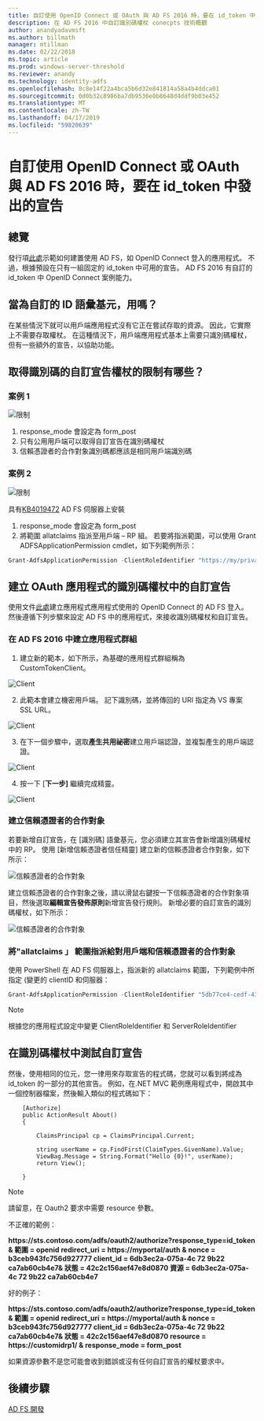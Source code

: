 ```yaml
---
title: 自訂使用 OpenID Connect 或 OAuth 與 AD FS 2016 時，要在 id_token 中發出的宣告
description: 在 AD FS 2016 中自訂識別碼權杖 conecpts 技術概觀
author: anandyadavmsft
ms.author: billmath
manager: mtillman
ms.date: 02/22/2018
ms.topic: article
ms.prod: windows-server-threshold
ms.reviewer: anandy
ms.technology: identity-adfs
ms.openlocfilehash: 8c8e14f22a4bca5b6d32e841814a58a4b4ddca01
ms.sourcegitcommit: 0d0b32c8986ba7db9536e0b8648d4ddf9b03e452
ms.translationtype: MT
ms.contentlocale: zh-TW
ms.lasthandoff: 04/17/2019
ms.locfileid: "59820639"
---
```

# <a name="customize-claims-to-be-emitted-in-idtoken-when-using-openid-connect-or-oauth-with-ad-fs-2016"></a>自訂使用 OpenID Connect 或 OAuth 與 AD FS 2016 時，要在 id_token 中發出的宣告

## <a name="overview"></a>總覽
發行項[此處](enabling-openId-connect-with-ad-fs.md)示範如何建置使用 AD FS，如 OpenID Connect 登入的應用程式。 不過，根據預設在只有一組固定的 id_token 中可用的宣告。 AD FS 2016 有自訂的 id_token 中 OpenID Connect 案例能力。

## <a name="when-are-custom-id-token-used"></a>當為自訂的 ID 語彙基元，用嗎？
在某些情況下就可以用戶端應用程式沒有它正在嘗試存取的資源。 因此，它實際上不需要存取權杖。 在這種情況下，用戶端應用程式基本上需要只識別碼權杖，但有一些額外的宣告，以協助功能。

## <a name="what-are-the-restrictions-on-getting-custom-claims-in-id-token"></a>取得識別碼的自訂宣告權杖的限制有哪些？

### <a name="scenario-1"></a>案例 1

![限制](media/Custom-Id-Tokens-in-AD-FS/res1.png)

1.  response_mode 會設定為 form_post
2.  只有公用用戶端可以取得自訂宣告在識別碼權杖
3.  信賴憑證者的合作對象識別碼都應該是相同用戶端識別碼

### <a name="scenario-2"></a>案例 2

![限制](media/Custom-Id-Tokens-in-AD-FS/restrict2.png)

具有[KB4019472](https://support.microsoft.com/help/4019472/windows-10-update-kb4019472) AD FS 伺服器上安裝
1.  response_mode 會設定為 form_post
2.  將範圍 allatclaims 指派至用戶端 – RP 組。
若要將指派範圍，可以使用 Grant ADFSApplicationPermission cmdlet，如下列範例所示：

``` powershell
Grant-AdfsApplicationPermission -ClientRoleIdentifier "https://my/privateclient" -ServerRoleIdentifier "https://rp/fedpassive" -ScopeNames "allatclaims","openid"
```

## <a name="creating-an-oauth-application-to-handle-custom-claims-in-id-token"></a>建立 OAuth 應用程式的識別碼權杖中的自訂宣告
使用文件[此處](Enabling-OpenId-Connect-with-AD-FS-2016.md)建立應用程式應用程式使用的 OpenID Connect 的 AD FS 登入。 然後遵循下列步驟來設定 AD FS 中的應用程式，來接收識別碼權杖和自訂宣告。

### <a name="create-the-application-group-in-ad-fs-2016"></a>在 AD FS 2016 中建立應用程式群組

1.  建立新的範本，如下所示，為基礎的應用程式群組稱為 CustomTokenClient。

![Client](media/Custom-Id-Tokens-in-AD-FS/clientsnap1.png)

2. 此範本會建立機密用戶端。 記下識別碼，並將傳回的 URI 指定為 VS 專案 SSL URL。

![Client](media/Custom-Id-Tokens-in-AD-FS/clientsnap2.png)

3.  在下一個步驟中，選取**產生共用祕密**建立用戶端認證，並複製產生的用戶端認證。

![Client](media/Custom-Id-Tokens-in-AD-FS/clientsnap3.png)

4. 按一下 [**下一步]** 繼續完成精靈。

![Client](media/Custom-Id-Tokens-in-AD-FS/clientsnap4.png)

### <a name="create-the-relying-party"></a>建立信賴憑證者的合作對象
若要新增自訂宣告，在 [識別碼] 語彙基元，您必須建立其宣告會新增識別碼權杖中的 RP。 使用 [新增信賴憑證者信任精靈] 建立新的信賴憑證者合作對象，如下所示：
 
![信賴憑證者的合作對象](media/Custom-Id-Tokens-in-AD-FS/rpsnap1.png)

建立信賴憑證者的合作對象之後，請以滑鼠右鍵按一下信賴憑證者的合作對象項目，然後選取**編輯宣告發佈原則**新增宣告發行規則。 新增必要的自訂宣告的識別碼權杖，如下所示：

![信賴憑證者的合作對象](media/Custom-Id-Tokens-in-AD-FS/rpsnap2.png)

### <a name="assign-allatclaims-scope-to-the-pair-of-client-and-relying-party"></a>將"allatclaims 」 範圍指派給對用戶端和信賴憑證者的合作對象
使用 PowerShell 在 AD FS 伺服器上，指派新的 allatclaims 範圍，下列範例中所指定 (變更的 clientID 和伺服器：

``` powershell
Grant-AdfsApplicationPermission -ClientRoleIdentifier "5db77ce4-cedf-4319-85f7-cc230b7022e0" -ServerRoleIdentifier "https://customidrp1/" -ScopeNames "allatclaims","openid"
```

>[!NOTE]
>根據您的應用程式設定中變更 ClientRoleIdentifier 和 ServerRoleIdentifier

## <a name="test-the-custom-claims-in-id-token"></a>在識別碼權杖中測試自訂宣告

然後，使用相同的位元，您一律用來存取宣告的程式碼，您就可以看到將成為 id_token 的一部分的其他宣告。
例如，在.NET MVC 範例應用程式中，開啟其中一個控制器檔案，然後輸入類似的程式碼如下：


``` code
    [Authorize]
    public ActionResult About()
    {

        ClaimsPrincipal cp = ClaimsPrincipal.Current;

        string userName = cp.FindFirst(ClaimTypes.GivenName).Value;
        ViewBag.Message = String.Format("Hello {0}!", userName);
        return View();

    }

```

>[!NOTE]
>請留意，在 Oauth2 要求中需要 resource 參數。
>
>不正確的範例：
>
>**https&#58;//sts.contoso.com/adfs/oauth2/authorize?response_type=id_token & 範圍 = openid redirect_uri = https&#58;//myportal/auth & nonce = b3ceb943fc756d927777 client_id = 6db3ec2a-075a-4c 72 9b22 ca7ab60cb4e7& 狀態 = 42c2c156aef47e8d0870 資源 = 6db3ec2a-075a-4c 72 9b22 ca7ab60cb4e7**
>
>好的例子：
>
>**https&#58;//sts.contoso.com/adfs/oauth2/authorize?response_type=id_token & 範圍 = openid redirect_uri = https&#58;//myportal/auth & nonce = b3ceb943fc756d927777 client_id = 6db3ec2a-075a-4c 72 9b22 ca7ab60cb4e7& 狀態 = 42c2c156aef47e8d0870 resource = https&#58;//customidrp1/ & response_mode = form_post**
>
>如果資源參數不是您可能會收到錯誤或沒有任何自訂宣告的權杖要求中。

## <a name="next-steps"></a>後續步驟
[AD FS 開發](../../ad-fs/AD-FS-Development.md)  
